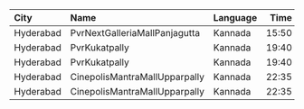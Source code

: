 | City      | Name                          | Language |  Time | Type     | Price | Capacity | Booked |
| :-------- | :---------------------------- | :------- | ----: | :------- | ----: | -------: | -----: |
| Hyderabad | PvrNextGalleriaMallPanjagutta | Kannada  | 15:50 | Classic  |  150₹ |      145 |     62 |
| Hyderabad | PvrKukatpally                 | Kannada  | 19:40 | Classic  |  150₹ |      135 |     80 |
| Hyderabad | PvrKukatpally                 | Kannada  | 19:40 | Recliner |  250₹ |        9 |      7 |
| Hyderabad | CinepolisMantraMallUpparpally | Kannada  | 22:35 | Normal   |  150₹ |      191 |      0 |
| Hyderabad | CinepolisMantraMallUpparpally | Kannada  | 22:35 | Vip      |  250₹ |       10 |      0 |